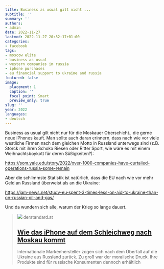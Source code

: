```yaml
---
title: Business as usual gilt nicht ...
subtitle: ''
summary: ''
authors:
- admin
date: 2022-11-27
lastmod: 2022-11-27 20:32:17+01:00
categories:
- facebook
tags:
- moscow elite
- business as usual
- western companies in russia
- iphone purchases
- eu financial support to ukraine and russia
featured: false
image:
  placement: 1
  caption: ''
  focal_point: Smart
  preview_only: true
slug: ''
year: 2022
languages:
- deutsch
---
```


Business as usual gilt nicht nur für die Moskauer Oberschicht., die gerne neue iPhones kauft. Man sollte auch daran erinnern, dass nach wie vor viele westliche Firmen nach dem gleichen Motto in Russland unterwegs sind (z.B. Storck mit ihren Schoko Riesen oder Ritter Sport, wie wäre es mit einem Weihnachtsboykott für deren Süßigkeiten?):

https://som.yale.edu/story/2022/over-1000-companies-have-curtailed-operations-russia-some-remain

Aber die schlimmste Statistik ist natürlich, dass die EU nach wie vor mehr Geld an Russland überweist als an die Ukraine:

https://jam-news.net/study-eu-spent-3-times-less-on-aid-to-ukraine-than-on-russian-oil-and-gas/

Und da wundern sich alle, warum der Krieg so lange dauert.
> [![](https://i.ds.at/K6lI4g/rs:fill:1200:600/plain/2022/11/11/moskau.jpg)](https://www.derstandard.at/story/2000140771601/wie-das-iphone-auf-dem-schleichweg-nach-moskau-kommt)
> derstandard.at
> ## [Wie das iPhone auf dem Schleichweg nach Moskau kommt](https://www.derstandard.at/story/2000140771601/wie-das-iphone-auf-dem-schleichweg-nach-moskau-kommt)
>
>Internationale Markenhersteller zogen sich nach dem Überfall auf die Ukraine aus Russland zurück. Zu groß war der moralische Druck. Ihre Produkte sind für russische Konsumenten dennoch erhältlich